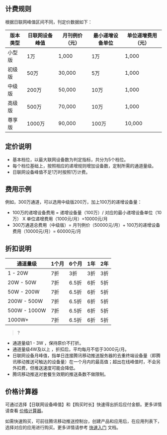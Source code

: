 

## 计费规则
根据日联网峰值区间不同，刊定价数据如下：

| 版本类型 | 日联网设备峰值 | 月刊例价（元） | 最小递增设备单位 | 单位递增费用（元） |
| --- | --- | --- | --- | --- |
| 小型版 | 1万 | 1,000 | 1万 | 1,000 |
| 初级版 | 50万 | 30,000 | 5万 | 1,000 |
| 中级版 | 200万 | 50,000 | 10万 | 1,000 |
| 高级版 | 500万 | 70,000 | 10万 | 1,000 |
| 尊享版 | 1000万 | 90,000 | 100万 | 10,000 |

## 定价说明
- 基本档位，以最大联网设备数为判定指标，共分为5个档位。
- 每个档位基础上，按照相应的递增规则增加设备数，定制所需的通道量级。
- 日联网设备峰值不足1万时按照1万计费。


## 费用示例
例如，300万通道，可以选用中级版200万，加上100万的递增设备量：

- 100万的递增设备费用 = 递增设备量（100万）/ 对应的最小递增设备单位（10万） X 单位递增费用（1000元/月）=10000元/月
- 300万通道总费用（中级版）= 月刊例价（50000元/月）+ 100万的递增设备费用（10000元/月）= 60000元/月


## 折扣说明

| 通道量级 | 1个月 | 6个月 | 1年 | 2年 |
| --- | --- | --- | --- | --- |
| 1 - 20W | 7折 | 3折 | 3折 | 3折 |
| 20W - 50W | 7折 | 6.5折 | 6折 | 5折 |
| 50W - 200W | 7折 | 6.5折 | 6折 | 5折 |
| 200W - 500W | 7折 | 6.5折 | 6折 | 5折 |
| 500W - 1000W | 7折 | 6.5折 | 6折 | 5折 |
| 1000W+ | 7折 | 6.5折 | 6折 | 5折 |

>?
- 通道量级1 - 3W ，保持原价不打折。
- 通道量级4W及以上 ，折扣后，平均每月不低于3000元/月。
- 日联网设备月峰值，指单日连接腾讯移动推送服务器的去重终端设备量（即腾讯移动推送可触达的设备量）在一个月内的最高值；超出在线峰值时，不会另外扣费，但推送速度可能会降低。
- 腾讯移动推送对套餐生效期的推送条数不做限制。



 
## 价格计算器

可通过选择【日联网设备峰值】和【购买时长】快速得出折后应付金额。更多详情请查看 [价格计算器](https://buy.cloud.tencent.com/xg)。

如需快速购买，可前往腾讯移动推送控制台，创建产品和应用后，在应用列表下，选择对应的应用进行购买。更多详情请参考 [快速入门](https://cloud.tencent.com/document/product/548/37240) 文档。

